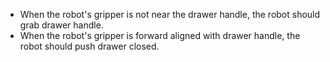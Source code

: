 

- When the robot's gripper is not near the drawer handle, the robot should grab drawer handle.
- When the robot's gripper is forward aligned with drawer handle, the robot should push drawer closed.